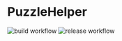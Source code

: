 # PuzzleHelper
![build workflow](https://github.com/AlertingAvian/PuzzleHelper/actions/workflows/build.yml/badge.svg)
![release workflow](https://github.com/AlertingAvian/PuzzleHelper/actions/workflows/release.yml/badge.svg)
